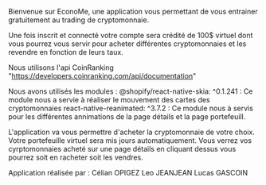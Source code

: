 Bienvenue sur EconoMe, une application vous permettant de vous entrainer gratuitement au trading de cryptomonnaie.

Une fois inscrit et connecté votre compte sera crédité de 100$ virtuel dont vous pourrez vous servir pour acheter différentes cryptomonnaies et les revendre en fonction de leurs taux.

Nous utilisons l'api CoinRanking "https://developers.coinranking.com/api/documentation"

Nous avons utilisés les modules :
@shopify/react-native-skia: ^0.1.241 : Ce module nous a servie à réaliser le mouvement des cartes des cryptomonnaies
react-native-reanimated: ^3.7.2 : Ce module nous à servis pour les différentes annimations de la page détails et la page portefeuill.

L'application va vous permettre d'acheter la cryptomonnaie de votre choix.
Votre portefeuille virtuel sera mis jours automatiquement.
Vous verrez vos cyrptomonnaies acheté sur une page détails en cliquant dessus vous pourrez soit en racheter soit les vendres.

Application réalisée par :
Célian OPIGEZ
Leo JEANJEAN
Lucas GASCOIN
